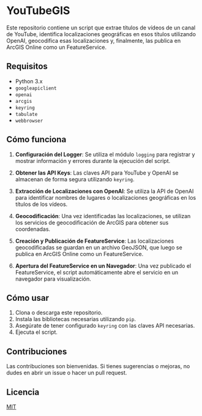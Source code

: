 # YouTubeGIS

Este repositorio contiene un script que extrae títulos de vídeos de un canal de YouTube, identifica localizaciones geográficas en esos títulos utilizando OpenAI, geocodifica esas localizaciones y, finalmente, las publica en ArcGIS Online como un FeatureService.

## Requisitos

- Python 3.x
- `googleapiclient`
- `openai`
- `arcgis`
- `keyring`
- `tabulate`
- `webbrowser`

## Cómo funciona

1. **Configuración del Logger**: Se utiliza el módulo `logging` para registrar y mostrar información y errores durante la ejecución del script.

2. **Obtener las API Keys**: Las claves API para YouTube y OpenAI se almacenan de forma segura utilizando `keyring`. 

3. **Extracción de Localizaciones con OpenAI**: Se utiliza la API de OpenAI para identificar nombres de lugares o localizaciones geográficas en los títulos de los vídeos.

4. **Geocodificación**: Una vez identificadas las localizaciones, se utilizan los servicios de geocodificación de ArcGIS para obtener sus coordenadas.

5. **Creación y Publicación de FeatureService**: Las localizaciones geocodificadas se guardan en un archivo GeoJSON, que luego se publica en ArcGIS Online como un FeatureService.

6. **Apertura del FeatureService en un Navegador**: Una vez publicado el FeatureService, el script automáticamente abre el servicio en un navegador para visualización.

## Cómo usar

1. Clona o descarga este repositorio.
2. Instala las bibliotecas necesarias utilizando `pip`.
3. Asegúrate de tener configurado `keyring` con las claves API necesarias.
4. Ejecuta el script.

## Contribuciones

Las contribuciones son bienvenidas. Si tienes sugerencias o mejoras, no dudes en abrir un issue o hacer un pull request.

## Licencia

[MIT](LICENSE)
